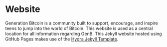 # Website

Generation Bitcoin is a community built to support, encourage, and inspire teens to jump into the world of Bitcoin. This website is used as a central location for all information regarding GenB. This Jekyll website hosted using GitHub Pages makes use of the [Hydra Jekyll Template](https://github.com/CloudCannon/hydra-jekyll-template).
